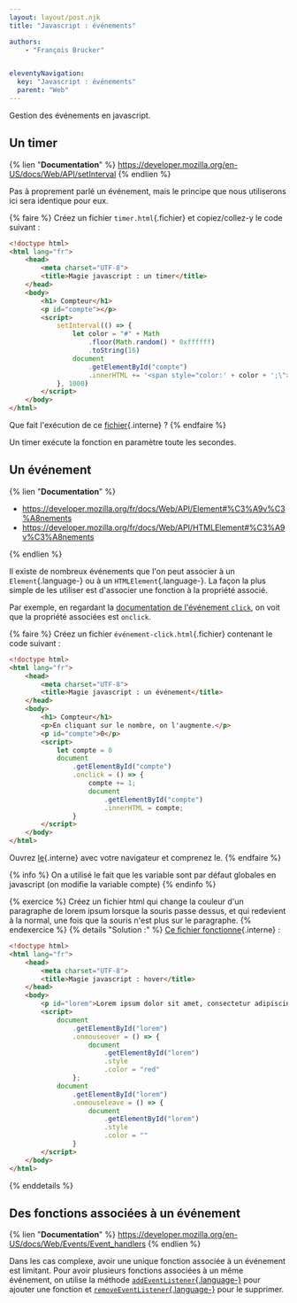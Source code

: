 ```yaml
---
layout: layout/post.njk
title: "Javascript : événements"

authors:
    - "François Brucker"


eleventyNavigation:
  key: "Javascript : événements"
  parent: "Web"
---
```


<!-- début résumé -->

Gestion des événements en javascript.

<!-- fin résumé -->

## Un timer

{% lien "**Documentation**" %}
<https://developer.mozilla.org/en-US/docs/Web/API/setInterval>
{% endlien %}

Pas à proprement parlé un événement, mais le principe que nous utiliserons ici sera identique pour eux.

{% faire %}
Créez un fichier `timer.html`{.fichier} et copiez/collez-y le code suivant :

```html
<!doctype html>
<html lang="fr">
    <head>
        <meta charset="UTF-8">
        <title>Magie javascript : un timer</title>
    </head>
    <body>
        <h1> Compteur</h1>
        <p id="compte"></p>
        <script>
            setInterval(() => {
                let color = "#" + Math
                    .floor(Math.random() * 0xffffff)
                    .toString(16)
                document
                    .getElementById("compte")
                    .innerHTML += '<span style="color:' + color + ';\">coucou ! </span>'
            }, 1000)
        </script>
    </body>
</html>
```

Que fait l'exécution de ce [fichier](./timer){.interne} ?
{% endfaire %}

Un timer exécute la fonction en paramètre toute les secondes.

## Un événement

{% lien "**Documentation**" %}

* <https://developer.mozilla.org/fr/docs/Web/API/Element#%C3%A9v%C3%A8nements>
* <https://developer.mozilla.org/fr/docs/Web/API/HTMLElement#%C3%A9v%C3%A8nements>

{% endlien %}

Il existe de nombreux événements que l'on peut associer à un `Element`{.language-} ou à un `HTMLElement`{.language-}. La façon la plus simple de les utiliser est d'associer une fonction à la propriété associé.

Par exemple, en regardant la [documentation de l'événement `click`](https://developer.mozilla.org/fr/docs/Web/API/Element/click_event), on voit que la propriété associées est `onclick`.

{% faire %}
Créez un fichier `événement-click.html`{.fichier} contenant le code suivant :

```html
<!doctype html>
<html lang="fr">
    <head>
        <meta charset="UTF-8">
        <title>Magie javascript : un événement</title>
    </head>
    <body>
        <h1> Compteur</h1>
        <p>En cliquant sur le nombre, on l'augmente.</p>
        <p id="compte">0</p>
        <script>
            let compte = 0
            document
                .getElementById("compte")
                .onclick = () => {
                    compte += 1;
                    document
                        .getElementById("compte")
                        .innerHTML = compte;
                }
        </script>
    </body>
</html>
```

Ouvrez [le](./événement-click){.interne} avec votre navigateur et comprenez le.
{% endfaire %}

{% info %}
On a utilisé le fait que les variable sont par défaut globales en javascript (on modifie la variable compte)
{% endinfo %}

{% exercice %}
Créez un fichier html qui change la couleur d'un paragraphe de lorem ipsum lorsque la souris passe dessus, et qui redevient à la normal, une fois que la souris n'est plus sur le paragraphe.
{% endexercice %}
{% details "Solution :" %}
[Ce fichier fonctionne](./événement-hover){.interne} :

```html
<!doctype html>
<html lang="fr">
    <head>
        <meta charset="UTF-8">
        <title>Magie javascript : hover</title>
    </head>
    <body>
        <p id="lorem">Lorem ipsum dolor sit amet, consectetur adipiscing elit. Donec viverra, elit a tristique sollicitudin, tortor mauris imperdiet lacus, id egestas quam eros sed diam. Nulla dolor neque, bibendum eu egestas quis, semper a odio. Proin venenatis diam quam. Nulla posuere mauris id tincidunt commodo. Duis turpis est, scelerisque ut suscipit sit amet, rhoncus sit amet quam. In hac habitasse platea dictumst. Pellentesque habitant morbi tristique senectus et netus et malesuada fames ac turpis egestas. Curabitur in malesuada ligula. Pellentesque a risus at ex congue feugiat. In velit nulla, aliquet eget bibendum sed, vestibulum quis turpis. Mauris nisl turpis, condimentum eu augue vel, malesuada finibus elit. Maecenas massa nisl, malesuada non dictum vel, pellentesque sed massa. Integer vel consectetur purus, non fringilla velit. Phasellus convallis elementum posuere.</p>
        <script>
            document
                .getElementById("lorem")
                .onmouseover = () => {
                    document
                        .getElementById("lorem")
                        .style
                        .color = "red"
                };
            document
                .getElementById("lorem")
                .onmouseleave = () => {
                    document
                        .getElementById("lorem")
                        .style
                        .color = ""
                }
        </script>
    </body>
</html>
```

{% enddetails %}

## Des fonctions associées à un événement

{% lien "**Documentation**" %}
<https://developer.mozilla.org/en-US/docs/Web/Events/Event_handlers>
{% endlien %}

Dans les cas complexe, avoir une unique fonction associée à un événement est limitant. Pour avoir plusieurs fonctions associées à un même événement, on utilise la méthode [`addEventListener`{.language-}](https://developer.mozilla.org/en-US/docs/Web/API/EventTarget/addEventListener) pour ajouter une fonction et [`removeEventListener`{.language-}](https://developer.mozilla.org/en-US/docs/Web/API/EventTarget/removeEventListener) pour le supprimer.
